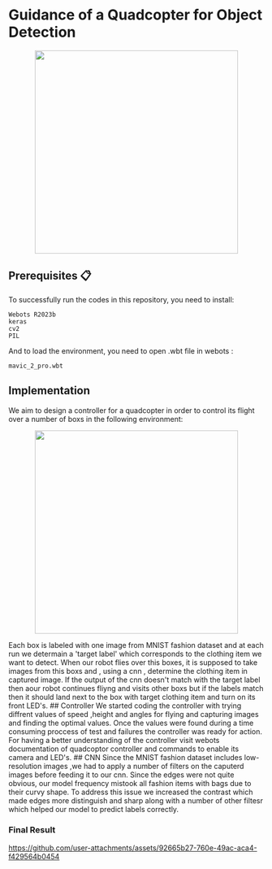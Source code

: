 # Guidance of a Quadcopter for Object Detection
<p align = "center">
   <img src="https://github.com/user-attachments/assets/48067e55-711a-434c-b238-9cb7c6892f14" width = "400" >
</p>

## Prerequisites 📋
To successfully run the codes in this repository, you need to install:

    Webots R2023b
    keras  
    cv2
    PIL
    
And to load the environment, you need to open .wbt file in webots :

    mavic_2_pro.wbt

## Implementation
We aim to design a controller for a quadcopter in order to control its flight over a number of boxs in the following environment:

<p align = "center">
  <img src="https://github.com/user-attachments/assets/d18c1414-8f01-4bf2-8b09-fd9b29ce7dde" width = "400" >
</p>
Each box is labeled with one image from MNIST fashion dataset and at each run we determain a 'target label' which corresponds to the clothing item we want to detect. When our robot flies over this boxes, it is supposed to take images from this boxs and , using a cnn , determine the clothing item in captured image. If the output of the cnn doesn't match with the target label then aour robot continues fliyng and visits other boxs but if the labels match then it should land next to the box with target clothing item and turn on its front LED's.
## Controller
We started coding the controller with trying diffrent values of speed ,height and angles for flying and capturing images and finding the optimal values. Once the values were found during a time consuming proccess of test and failures the controller was ready for action. For having a better understanding of the controller visit webots documentation of quadcoptor controller and commands to enable its camera and LED's.
## CNN
Since the MNIST fashion dataset includes low-resolution images ,we had to apply a number of filters on the caputerd images before feeding it to our cnn. Since the edges were not quite obvious, our model frequency mistook all fashion items with bags due to their curvy shape. To address this issue we increased the contrast which made edges more distinguish and sharp along with a number of other filtesr which helped our model to predict labels correctly.

### Final Result

https://github.com/user-attachments/assets/92665b27-760e-49ac-aca4-f429564b0454
